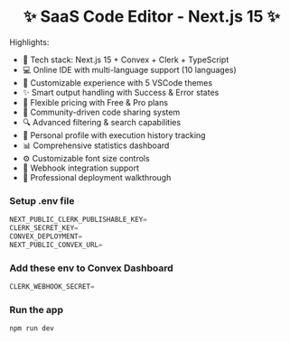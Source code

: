<h1 align="center">✨ SaaS Code Editor - Next.js 15 ✨</h1>

Highlights:

- 🚀 Tech stack: Next.js 15 + Convex + Clerk + TypeScript
- 💻 Online IDE with multi-language support (10 languages)
- 🎨 Customizable experience with 5 VSCode themes
- ✨ Smart output handling with Success & Error states
- 💎 Flexible pricing with Free & Pro plans
- 🤝 Community-driven code sharing system
- 🔍 Advanced filtering & search capabilities
- 👤 Personal profile with execution history tracking
- 📊 Comprehensive statistics dashboard
- ⚙️ Customizable font size controls
- 🔗 Webhook integration support
- 🌟 Professional deployment walkthrough

### Setup .env file

```js
NEXT_PUBLIC_CLERK_PUBLISHABLE_KEY=
CLERK_SECRET_KEY=
CONVEX_DEPLOYMENT=
NEXT_PUBLIC_CONVEX_URL=
```

### Add these env to Convex Dashboard

```js
CLERK_WEBHOOK_SECRET=
```

### Run the app

```shell
npm run dev
```
